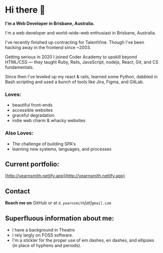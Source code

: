 # Hi there 👋

**I'm a Web Developer in Brisbane, Australia.**

I'm a web developer and world-wide-web enthusiast in Brisbane, Australia.

I've recently finished up contracting for TalentVine. Though I've been hacking away in the frontend since ~2003.

Getting serious in 2020 I joined Coder Academy to upskill beyond HTML/CSS — they taught Ruby, Rails, JavaScript, nodejs, React, Git, and CS fundamentals.

Since then I've leveled up my react & rails, learned some Python, dabbled in Bash scripting and used a bunch of tools like Jira, Figma, and GitLab.

### Loves:

- beautiful front-ends
- accessible websites
- graceful degradation
- indie web charm & whacky websites

### Also Loves:

- The challenge of building SPA's
- learning new systems, languages, and processes

## Current portfolio:
[http://yearnsmith.netlify.app](http://yearnsmith.netlify.app)

## Contact

**Reach me on** GitHub or at `d.yearnsmith`&zwj;*&lbrack;at&rbrack;*&zwj;`gmail.com`

## Superfluous information about me:

- I have a background in Theatre
- I rely largly on FOSS software.
- I'm a stickler for the proper use of em dashes, en dashes, and ellipsies (in place of hyphens and periods).
